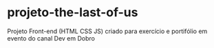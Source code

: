 # projeto-the-last-of-us

Projeto Front-end (HTML CSS JS) criado para exercício e portifólio em evento do canal Dev em Dobro
